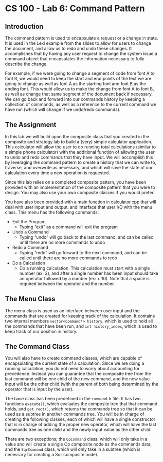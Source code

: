 # CS 100 - Lab 6: Command Pattern

## Introduction
The command pattern is used to encapsulate a request or a change in state. It is used in the Lexi example from the slides to allow for users to change the document, and allow us to redo and undo these changes. It accomplishes that by having any user request to change the system issue a command object that encapsulates the information necessary to fully describe the change.

For example, if we were going to change a segment of code from font A to font B, we would need to keep the start and end points of the text we are going to change as well as font A as the starting font and font B as the ending font. This would allow us to make the change from font A to font B, as well as change that same segment of the document back if necessary. We can go back and forward into our commands history by keeping a collection of commands, as well as a reference to the current command we have run (which will change if we undo/redo commands).

## The Assignment
In this lab we will build upon the composite class that you created in the composite and strategy lab to build a (very) simple calculator application. This calculator will allow the user to do running total calculations (similar to a simple phone calculator) with the additional function of allowing the user to undo and redo commands that they have input. We will accomplish this by leveraging the command pattern to create a history that we can write to, traverse, and overwrite as necessary, and which will save the state of our calculation every time a new operation is requested.

Since this lab relies on a completed composite pattern, you have been provided with an implementation of the composite pattern that you were to design. You may also use your own composite classes if you would prefer.

You have also been provided with a main function in  calculator.cpp  that will deal with user input and output, and interface that user I/O with the menu class. This menu has the following commands:
* Exit the Program
    * Typing “exit” as a command will exit the program
* Undo a Command
    * Typing “undo” will go back to the last command, and can be called until there are no more commands to undo
* Redo a Command
    * Typing “redo” will go forward to the next command, and can be called until there are no more commands to redo
* Do a Calculation
    * Do a running calculation. This calculation must start with a single number (ex: 3), and after a single number has been input should take an operator followed by a number (ex: + 10). Note that a space is required between the operator and the number.

## The Menu Class
The menu class is used as an interface between user input and the commands that are created for keeping track of the calculation. It contains two internal members `vector<Command*> history`, which is used to hold all the commands that have been run, and `int history_index`, which is used to keep track of our position in history.

## The Command Class
You will also have to create command classes, which are capable of encapsulating the current state of a calculation. Since we are doing a running calculation, you do not need to worry about accounting for precedence. Instead you can guarantee that the composite tree from the last command will be one child of the new command, and the new value input will be the other child (with the parent of both being determined by the operator that is input by the user).

The base class has been predefined in the `command.h` file. It has two functions `execute()`, which evaluates the composite tree that that command holds, and `get_root()`, which returns the commands tree so that it can be used as a subtree in another commands tree. You will be in charge of creating the following classes, each of which will have a single constructor that is in charge of adding the proper new operator, which will have the last commands tree as one child and the newly input value as the other child.

There are two exceptions; the `OpCommand` class, which will only take in a value and will create a single Op composite node as the commands data, and the `SqrCommand` class, which will only take in a subtree (which is necessary for creating a Sqr composite node).
